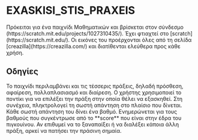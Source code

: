 # EXASKISI_STIS_PRAXEIS

<p>Πρόκειται για ένα παιχνίδι Μαθηματικών και βρίσκεται στον σύνδεσμο (https://scratch.mit.edu/projects/1027310435/). Έχει φτιαχτεί στο [scratch](https://scratch.mit.edu/). Οι εικόνες του προέρχονται όλες από τη σελίδα [creazilla](https://creazilla.com/) και διατίθενται ελεύθερα προς κάθε χρήση.</p>

## Οδηγίες 
<p>Το παιχνίδι περιλαμβάνει και τις τέσσερις πράξεις, δηλαδή πρόσθεση, αφαίρεση, πολλαπλασιασμό και διαίρεση. Ο χρήστης χρησιμοποιεί το ποντίκι για να επιλέξει την πράξη στην οποία θέλει να εξασκηθεί. Στη συνέχεια, πληκτρολογεί τη σωστή απάντηση στο πλαίσιο που δίνεται. Κάθε σωστή απάντηση του δίνει ένα βαθμό. Ενημερώνεται για τους βαθμούς που συγκέντρωσε από το **score** που είναι στην έδρα του πιγκουίνου. Αν επιθυμεί να το ξαναπαίξει ή να διαλέξει κάποια άλλη πράξη, αρκεί να πατήσει την πράσινη σημαία.</p>
